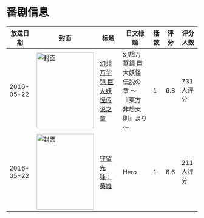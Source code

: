 # 番剧信息

|放送日期|封面|标题|日文标题|话数|评分|评分人数|
|---|---|---|---|---|---|---|
|2016-05-22|<img src="//lain.bgm.tv/pic/cover/c/5c/5e/183522_ybywn.jpg" alt="封面" style="width:150px;height:200px;object-fit:cover;">|[幻想万华镜 巨大妖怪传说之章](https://bangumi.tv/subject/183522)|幻想万華鏡  巨大妖怪伝説の章 ～『東方非想天則』より～|1|6.8|731人评分|
|2016-05-22|<img src="//lain.bgm.tv/pic/cover/c/17/96/192700_TtdRY.jpg" alt="封面" style="width:150px;height:200px;object-fit:cover;">|[守望先锋：英雄](https://bangumi.tv/subject/192700)|Hero|1|6.6|211人评分|
